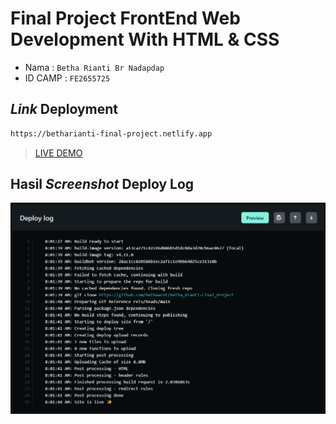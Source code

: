 # Final Project FrontEnd Web Development With HTML & CSS

- Nama : `Betha Rianti Br Nadapdap`
- ID CAMP : `FE2655725`

## _Link_ Deployment

```txt
https://betharianti-final-project.netlify.app
```

> [LIVE DEMO](https://betharianti-final-project.netlify.app/)

## Hasil _Screenshot_ Deploy Log

![deploy-log](img/deploy.png)
